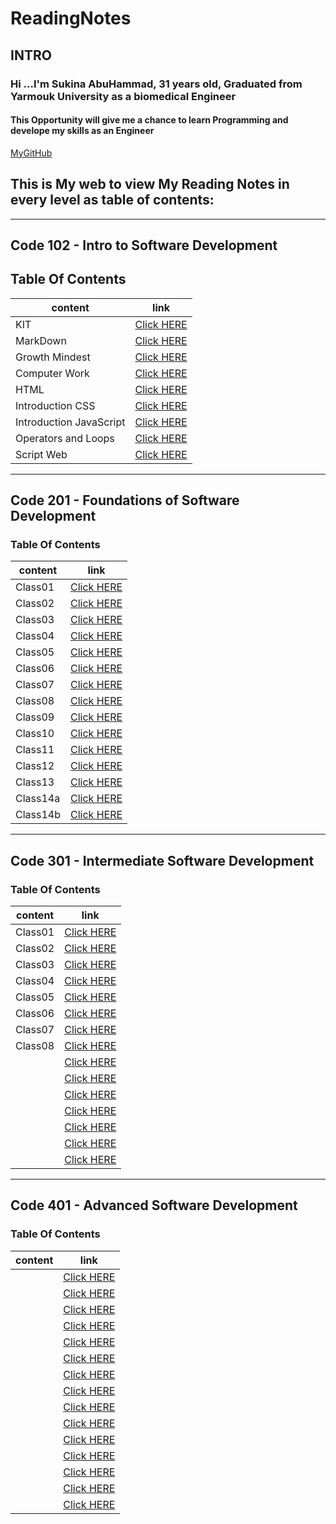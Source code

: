 # ReadingNotes

## INTRO

### Hi ...I'm Sukina AbuHammad, 31 years old, Graduated from Yarmouk University as a biomedical Engineer

#### This Opportunity will give me a chance to learn Programming and develope my skills as an Engineer

[MyGitHub](https://github.com/Sukina12)

## This is My web to view My Reading Notes in every level as table of contents:

************************************************************************************************************
## Code 102 - Intro to Software Development

## Table Of Contents

| content      | link                                                            |
| -----------  | ----------------------------------------------------------------|
| KIT          |[Click HERE](https://sukina12.github.io/Reading-Notes/Code%20102%20-%20Intro%20to%20Software%20Development/Git/ )|
| MarkDown     |[Click HERE](https://sukina12.github.io/Reading-Notes/Code%20102%20-%20Intro%20to%20Software%20Development/Markdown/) |
|Growth Mindest|[Click HERE](https://sukina12.github.io/Reading-Notes/Code%20102%20-%20Intro%20to%20Software%20Development/GrowthMS)|
| Computer Work|[Click HERE](https://sukina12.github.io/Reading-Notes/Code%20102%20-%20Intro%20to%20Software%20Development/ComputerWork)|
| HTML         |[Click HERE](https://sukina12.github.io/Reading-Notes/Code%20102%20-%20Intro%20to%20Software%20Development/HTml )|
|Introduction CSS|[Click HERE](https://sukina12.github.io/Reading-Notes/Code%20102%20-%20Intro%20to%20Software%20Development/IntroductionCSS )|
| Introduction JavaScript|[Click HERE](https://sukina12.github.io/Reading-Notes/Code%20102%20-%20Intro%20to%20Software%20Development/JSIntro )|
|Operators and Loops |[Click HERE](https://sukina12.github.io/Reading-Notes/Code%20102%20-%20Intro%20to%20Software%20Development/OperatorsAndLoops )|
| Script Web         |[Click HERE](https://sukina12.github.io/Reading-Notes/Code%20102%20-%20Intro%20to%20Software%20Development/ScriptWeb )|

**************************************************************************************************************

## Code 201 - Foundations of Software Development

### Table Of Contents

| content      | link                                                            |
| -----------  | ----------------------------------------------------------------|
| Class01      |[Click HERE](https://sukina12.github.io/Reading-Notes/Code%20201%20-%20Foundations%20of%20Software%20Development/class-01)|
| Class02      |[Click HERE](https://sukina12.github.io/Reading-Notes/Code%20201%20-%20Foundations%20of%20Software%20Development/class-02)|
| Class03      |[Click HERE](https://sukina12.github.io/Reading-Notes/Code%20201%20-%20Foundations%20of%20Software%20Development/class-03)|
| Class04      |[Click HERE](https://sukina12.github.io/Reading-Notes/Code%20201%20-%20Foundations%20of%20Software%20Development/class-04 )|
| Class05      |[Click HERE](https://sukina12.github.io/Reading-Notes/Code%20201%20-%20Foundations%20of%20Software%20Development/class-05 )|
| Class06      |[Click HERE](https://sukina12.github.io/Reading-Notes/Code%20201%20-%20Foundations%20of%20Software%20Development/class-06)|
| Class07      |[Click HERE](https://sukina12.github.io/Reading-Notes/Code%20201%20-%20Foundations%20of%20Software%20Development/class-07 )|
| Class08      |[Click HERE](https://sukina12.github.io/Reading-Notes/Code%20201%20-%20Foundations%20of%20Software%20Development/class-08)|
| Class09      |[Click HERE](https://sukina12.github.io/Reading-Notes/Code%20201%20-%20Foundations%20of%20Software%20Development/class-09)|
| Class10      |[Click HERE](https://sukina12.github.io/Reading-Notes/Code%20201%20-%20Foundations%20of%20Software%20Development/class-10)|
| Class11      |[Click HERE](https://sukina12.github.io/Reading-Notes/Code%20201%20-%20Foundations%20of%20Software%20Development/class-11)|
| Class12      |[Click HERE](https://sukina12.github.io/Reading-Notes/Code%20201%20-%20Foundations%20of%20Software%20Development/class-12)|
| Class13      |[Click HERE](https://sukina12.github.io/Reading-Notes/Code%20201%20-%20Foundations%20of%20Software%20Development/class-13)|
| Class14a     |[Click HERE](https://sukina12.github.io/Reading-Notes/Code%20201%20-%20Foundations%20of%20Software%20Development/class-14a)|
| Class14b     |[Click HERE](https://sukina12.github.io/Reading-Notes/Code%20201%20-%20Foundations%20of%20Software%20Development/class-14b)|

**************************************************************************************************************

## Code 301 - Intermediate Software Development

### Table Of Contents

| content      | link                                                            |
| -----------  | ----------------------------------------------------------------|
| Class01      |[Click HERE](https://sukina12.github.io/Reading-Notes/Code%20301%20-%20Intermediate%20Software%20Development/Class01)|
| Class02      |[Click HERE](https://sukina12.github.io/Reading-Notes/Code%20301%20-%20Intermediate%20Software%20Development/Class02)|
| Class03      |[Click HERE](https://sukina12.github.io/Reading-Notes/Code%20301%20-%20Intermediate%20Software%20Development/Class03)|
| Class04      |[Click HERE](https://sukina12.github.io/Reading-Notes/Code%20301%20-%20Intermediate%20Software%20Development/Class04)|
|  Class05  |[Click HERE](https://sukina12.github.io/Reading-Notes/Code%20301%20-%20Intermediate%20Software%20Development/Class05)|
| Class06  |[Click HERE](https://sukina12.github.io/Reading-Notes/Code%20301%20-%20Intermediate%20Software%20Development/Class06)|
|  Class07 |[Click HERE](https://sukina12.github.io/Reading-Notes/Code%20301%20-%20Intermediate%20Software%20Development/Class07)|
| Class08  |[Click HERE](https://sukina12.github.io/Reading-Notes/Code%20301%20-%20Intermediate%20Software%20Development/Class08)|
|      |[Click HERE]()|
|      |[Click HERE]()|
|      |[Click HERE]()|
|      |[Click HERE]()|
|      |[Click HERE]()|
|      |[Click HERE]()|
|      |[Click HERE]()|

**************************************************************************************************************

## Code 401 - Advanced Software Development

### Table Of Contents

| content      | link                                                            |
| -----------  | ----------------------------------------------------------------|
|     |[Click HERE]()|
|     |[Click HERE]()|
|     |[Click HERE]()|
|     |[Click HERE]()|
|     |[Click HERE]()|
|     |[Click HERE]()|
|     |[Click HERE]()|
|     |[Click HERE]()|
|     |[Click HERE]()|
|     |[Click HERE]()|
|     |[Click HERE]()|
|     |[Click HERE]()|
|     |[Click HERE]()|
|     |[Click HERE]()|
|     |[Click HERE]()|



